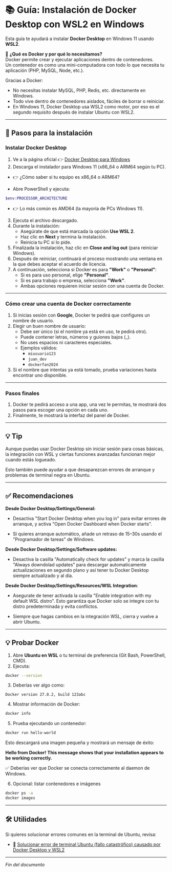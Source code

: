 # 📚 Guía: Instalación de Docker Desktop con WSL2 en Windows

Esta guía te ayudará a instalar **Docker Desktop** en Windows 11 usando **WSL2**.  

🔹 **¿Qué es Docker y por qué lo necesitamos?**  
Docker permite crear y ejecutar aplicaciones dentro de contenedores.  
Un contenedor es como una mini-computadora con todo lo que necesita tu aplicación (PHP, MySQL, Node, etc.).  

Gracias a Docker:  
- No necesitas instalar MySQL, PHP, Redis, etc. directamente en Windows.  
- Todo vive dentro de contenedores aislados, fáciles de borrar o reiniciar.  
- En Windows 11, Docker Desktop usa WSL2 como motor, por eso es el segundo requisito después de instalar Ubuntu con WSL2.

---

## 🧰 Pasos para la instalación

### Instalar Docker Desktop

1. Ve a la página oficial 👉 [Docker Desktop para Windows](https://www.docker.com/products/docker-desktop/)  
2. Descarga el instalador para Windows 11 (x86_64 o ARM64 según tu PC).

- 👉 ¿Cómo saber si tu equipo es x86_64 o ARM64?

- Abre PowerShell y ejecuta:  

```powershell
$env:PROCESSOR_ARCHITECTURE
```

- 👉 Lo más común es AMD64 (la mayoría de PCs Windows 11).  

3. Ejecuta el archivo descargado.
4. Durante la instalación:  
   - Asegúrate de que está marcada la opción **Use WSL 2**.  
   - Haz clic en **Next** y termina la instalación.  
   - Reinicia tu PC si lo pide.
5. Finalizada la instalación, haz clic en **Close and log out** (para reiniciar Windows).
6. Después de reiniciar, continuará el proceso mostrando una ventana en la que debes aceptar el acuerdo de licencia.
7. A continuación, selecciona si Docker es para **"Work"** o **"Personal"**:
    - Si es para uso personal, elige **"Personal"**.
    - Si es para trabajo o empresa, selecciona **"Work"**.
    - Ambas opciones requieren iniciar sesión con una cuenta de Docker.

---
  
### Cómo crear una cuenta de Docker correctamente

1. Si inicias sesión con **Google**, Docker te pedirá que configures un nombre de usuario.
2. Elegir un buen nombre de usuario:
    - Debe ser único (si el nombre ya está en uso, te pedirá otro).
    - Puede contener letras, números y guiones bajos (_).
    - No uses espacios ni caracteres especiales.
    - Ejemplos válidos:
      - `miusuario123`
      - `juan_dev`
      - `dockerfan2024`
3. Si el nombre que intentas ya está tomado, prueba variaciones hasta encontrar uno disponible.

---

### Pasos finales

1. Docker te pedirá acceso a una app, una vez le permitas, te mostrará dos pasos para escoger una opción en cada uno.
2. Finalmente, te mostrará la interfaz del panel de Docker.

---

## 💡 Tip

Aunque puedas usar Docker Desktop sin iniciar sesión para cosas básicas, la integración con WSL y ciertas funciones avanzadas funcionan mejor cuando estás logueado.

Esto también puede ayudar a que desaparezcan errores de arranque y problemas de terminal negra en Ubuntu.

---

## ✅ Recomendaciones

**Desde Docker Desktop/Settings/General:**

- Desactiva "Start Docker Desktop when you log in" para evitar errores de arranque, y activa "Open Docker Dashboard when Docker starts".

- Si quieres arranque automático, añade un retraso de 15–30s usando el "Programador de tareas" de Windows.

**Desde Docker Desktop/Settings/Software updates:**

- Desactiva la casilla "Automatically check for updates" y marca la casilla "Always downdolad updates" para descargar automaticamente actualizaciones en segundo plano y así tener tu Docker Desktop siempre actualizado y al día.

**Desde Docker Desktop/Settings/Resources/WSL Integration**:

- Asegurate de tener activada la casilla "Enable integration with my default WSL distro". Esto garantiza que Docker solo se integre con tu distro predeterminada y evita conflictos.

- Siempre que hagas cambios en la integración WSL, cierra y vuelve a abrir Ubuntu.

---

## 💡 Probar Docker

1. Abre **Ubuntu en WSL** o tu terminal de preferencia (Git Bash, PowerShell, CMD).  
2. Ejecuta:  

```bash
docker --version
```

3. Deberías ver algo como:  

```
Docker version 27.0.2, build 123abc
```

4. Mostrar información de Docker:

```bash
docker info
```

5. Prueba ejecutando un contenedor:

```bash
docker run hello-world
```

Esto descargará una imagen pequeña y mostrará un mensaje de éxito:

**Hello from Docker!**
**This message shows that your installation appears to be working correctly.**

✅ Deberías ver que Docker se conecta correctamente al daemon de Windows.

6. Opcional: listar contenedores e imágenes

```bash
docker ps -a
docker images
```

---

## 🛠 Utilidades

Si quieres solucionar errores comunes en la terminal de Ubuntu, revisa:

- 📄 [Solucionar error de terminal Ubuntu (fallo catastrófico) causado por Docker Desktop y WSL2](https://github.com/tejada1970/guias-desarrollo/blob/master/utilidades/solucionar-error-terminal-ubuntu-docker-wsl2.md)

---

*Fin del documento*